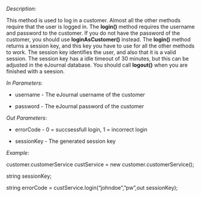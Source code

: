 <properties date="2016-06-24"
SortOrder="132"
/>

*Description*:

This method is used to log in a customer. Almost all the other methods require that the user is logged in. The **login()** method requires the username and password to the customer. If you do not have the password of the customer, you should use **loginAsCustomer()** instead. The **login()** method returns a session key, and this key you have to use for all the other methods to work. The session key identifies the user, and also that it is a valid session. The session key has a idle timeout of  30 minutes, but this can be adjusted in the eJournal database. You should call **logout()** when you are finished with a seesion.

 

*In Parameters*:

* username   - The eJournal username of the customer

* password   - The eJournal password of the customer

 

*Out Parameters*:

* errorCode  - 0 = succsessfull login, 1 = incorrect login

* sessionKey            - The generated session key

 

*Example*:

customer.customerService custService = new customer.customerService();

string sessionKey;

string errorCode = custService.login(“johndoe”,”pw”,out sessionKey);
